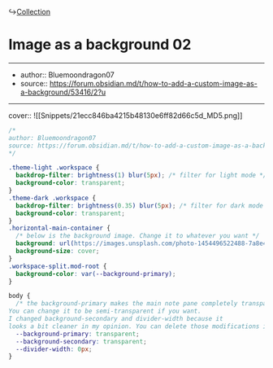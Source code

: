 ↪[Collection](Collection.md)

# Image as a background 02

---

- author:: Bluemoondragon07
- source:: https://forum.obsidian.md/t/how-to-add-a-custom-image-as-a-background/53416/2?u

---

cover:: ![[Snippets/21ecc846ba4215b48130e6ff82d66c5d_MD5.png]]

```css
/*
author: Bluemoondragon07
source: https://forum.obsidian.md/t/how-to-add-a-custom-image-as-a-background/53416/2?u
*/

.theme-light .workspace {
  backdrop-filter: brightness(1) blur(5px); /* filter for light mode */
  background-color: transparent;
}
.theme-dark .workspace {
  backdrop-filter: brightness(0.35) blur(5px); /* filter for dark mode */
  background-color: transparent;
}
.horizontal-main-container {
  /* below is the background image. Change it to whatever you want */
  background: url(https://images.unsplash.com/photo-1454496522488-7a8e488e8606?ixlib=rb-4.0.3&ixid=MnwxMjA3fDB8MHxwaG90by1wYWdlfHx8fGVufDB8fHx8&auto=format&fit=crop&w=2076&q=80);
  background-size: cover;
}
.workspace-split.mod-root {
  background-color: var(--background-primary);
}

body {
  /* the background-primary makes the main note pane completely transparent. 
You can change it to be semi-transparent if you want. 
I changed background-secondary and divider-width because it
looks a bit cleaner in my opinion. You can delete those modifications if you want.*/
  --background-primary: transparent;
  --background-secondary: transparent;
  --divider-width: 0px;
}
```
